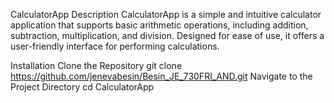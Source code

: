 CalculatorApp
Description
CalculatorApp is a simple and intuitive calculator application that supports basic arithmetic operations, 
including addition, subtraction, multiplication, and division. Designed for ease of use, it offers a user-friendly interface for performing calculations.

Installation
Clone the Repository
  git clone https://github.com/jenevabesin/Besin_JE_730FRI_AND.git
Navigate to the Project Directory
  cd CalculatorApp
